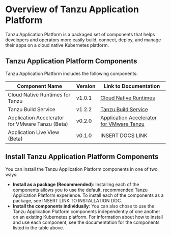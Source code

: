 # <a id='overview'></a> Overview of Tanzu Application Platform

Tanzu Application Platform is a packaged set of components that helps developers and operators more easily build, connect, deploy, and manage their apps on a cloud native Kubernetes platform.

## <a id='components'></a> Tanzu Application Platform Components

Tanzu Application Platform includes the following components: 

| Component Name | Version | Link to Documentation |
|--------------------------------|-------------------------------|------|
| Cloud Native Runtimes for Tanzu | v1.0.1 | [Cloud Native Runtimes](https://docs.vmware.com/en/Cloud-Native-Runtimes-for-VMware-Tanzu/1.0/tanzu-cloud-native-runtimes-1-0/GUID-cnr-overview.html) |
| Tanzu Build Service | v1.2.2 | [Tanzu Build Service](https://docs.pivotal.io/build-service/1-2/) |
| Application Accelerator for VMware Tanzu (Beta) | v0.2.0 | [Application Accelerator for VMware Tanzu](https://docs.vmware.com/en/Application-Accelerator-for-VMware-Tanzu/index.html) |
| Application Live View (Beta) | v0.1.0 | INSERT DOCS LINK|

## <a id='install'></a> Install Tanzu Application Platform Components

You can install the Tanzu Application Platform components in one of two ways:

* **Install as a package (Recommended)**: Installing each of the components allows you to use the default, recommended Tanzu Application Platform experience. To install each of the components as a package, see INSERT LINK TO INSTALLATION DOC.
* **Install the components individually**: You can also chose to use the Tanzu Application Platform components independently of one another on an existing Kubernetes platform. For information about how to install and use each component, see the documentation for the components listed in the table above.